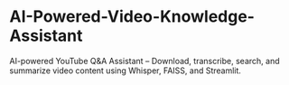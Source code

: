 # AI-Powered-Video-Knowledge-Assistant
AI-powered YouTube Q&amp;A Assistant – Download, transcribe, search, and summarize video content using Whisper, FAISS, and Streamlit.
